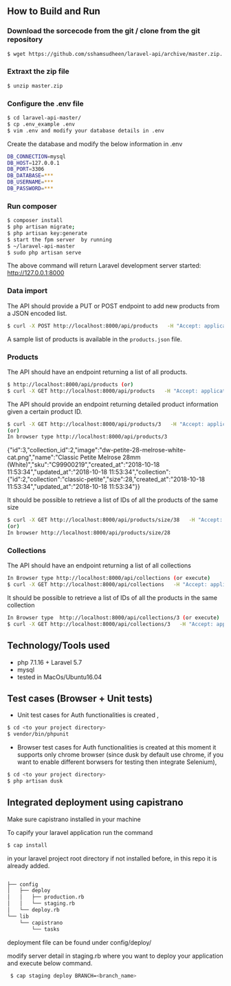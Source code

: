 ## How to Build and Run

### Download the sorcecode from the git / clone from the git repository

```sh
$ wget https://github.com/sshamsudheen/laravel-api/archive/master.zip.
```

### Extraxt the zip file

```sh
$ unzip master.zip
```


### Configure the .env file

```sh
$ cd laravel-api-master/
$ cp .env_example .env
$ vim .env and modify your database details in .env
```
Create the database and modify the below information in .env

```sh
DB_CONNECTION=mysql
DB_HOST=127.0.0.1
DB_PORT=3306
DB_DATABASE=***
DB_USERNAME=***
DB_PASSWORD=***
```


### Run composer

```sh
$ composer install
$ php artisan migrate;
$ php artisan key:generate
$ start the fpm server  by running
$ ~/laravel-api-master
$ sudo php artisan serve
```

The above command will return
Laravel development server started: <http://127.0.0.1:8000>

### Data import

The API should provide a PUT or POST endpoint to add new products from a JSON encoded list.

```sh
$ curl -X POST http://localhost:8000/api/products   -H "Accept: application/json"   -H "Content-Type: application/json"   -T 'products.json';
```

 A sample list of products is available in the `products.json` file.

### Products
The API should have an endpoint returning a list of all products.

```sh
$ http://localhost:8000/api/products (or)
$ curl -X GET http://localhost:8000/api/products   -H "Accept: application/json"   -H "Content-Type: application/json"
```

The API should provide an endpoint returning detailed product information given a certain product ID.

```sh
$ curl -X GET http://localhost:8000/api/products/3   -H "Accept: application/json"   -H "Content-Type: application/json"  
(or)
In browser type http://localhost:8000/api/products/3
```

{"id":3,"collection_id":2,"image":"dw-petite-28-melrose-white-cat.png","name":"Classic Petite Melrose 28mm (White)","sku":"C99900219","created_at":"2018-10-18 11:53:34","updated_at":"2018-10-18 11:53:34","collection":{"id":2,"collection":"classic-petite","size":28,"created_at":"2018-10-18 11:53:34","updated_at":"2018-10-18 11:53:34"}}

It should be possible to retrieve a list of IDs of all the products of the same size

```sh
$ curl -X GET http://localhost:8000/api/products/size/38   -H "Accept: application/json"   -H "Content-Type: application/json"
(or)
In browser http://localhost:8000/api/products/size/28
```

### Collections
The API should have an endpoint returning a list of all collections
```sh
In Browser type http://localhost:8000/api/collections (or execute)
$ curl -X GET http://localhost:8000/api/collections   -H "Accept: application/json"   -H "Content-Type: application/json"  
```

It should be possible to retrieve a list of IDs of all the products in the same collection

```sh
In Browser type  http://localhost:8000/api/collections/3 (or execute)
$ curl -X GET http://localhost:8000/api/collections/3   -H "Accept: application/json"   -H "Content-Type: application/json"
```

## Technology/Tools used

- php 7.1.16 + Laravel 5.7
- mysql
- tested in MacOs/Ubuntu16.04

## Test cases (Browser + Unit tests)

- Unit test cases for Auth functionalities is created ,

```sh
$ cd <to your project directory>
$ vendor/bin/phpunit
```

- Browser test cases for Auth functionalities is created at this moment it supports only chrome browser (since dusk by default use chrome, if you want to enable different borwsers for testing then integrate Selenium),

```sh
$ cd <to your project directory>
$ php artisan dusk
```

## Integrated deployment using capistrano

Make sure capistrano installed in your machine

To capify your laravel application run the command

```sh
$ cap install
```
in your laravel project root directory if not installed before, in this repo it is already added.

```sh

├── config
│   ├── deploy
│   │   ├── production.rb
│   │   └── staging.rb
│   └── deploy.rb
└── lib
    └── capistrano
        └── tasks
```

deployment file can be found under config/deploy/


modify server detail in staging.rb where you want to deploy your application and execute below command.

```sh
 $ cap staging deploy BRANCH=<branch_name>
 ```
